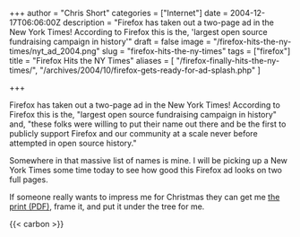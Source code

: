 +++
author = "Chris Short"
categories = ["Internet"]
date = 2004-12-17T06:06:00Z
description = "Firefox has taken out a two-page ad in the New York Times! According to Firefox this is the, 'largest open source fundraising campaign in history'"
draft = false
image = "/firefox-hits-the-ny-times/nyt_ad_2004.png"
slug = "firefox-hits-the-ny-times"
tags = ["firefox"]
title = "Firefox Hits the NY Times"
aliases = [
    "/firefox-finally-hits-the-ny-times/",
    "/archives/2004/10/firefox-gets-ready-for-ad-splash.php"
]

+++

Firefox has taken out a two-page ad in the New York Times! According to Firefox this is the, "largest open source fundraising campaign in history" and, "these folks were willing to put their name out there and be the first to publicly support Firefox and our community at a scale never before attempted in open source history."

Somewhere in that massive list of names is mine. I will be picking up a New York Times some time today to see how good this Firefox ad looks on two full pages.

If someone really wants to impress me for Christmas they can get me [the print (PDF)](https://cache.chrisshort.net/file/cache-chrisshort-net/pdf/nytimes-firefox-final.pdf), frame it, and put it under the tree for me.

{{< carbon >}}
